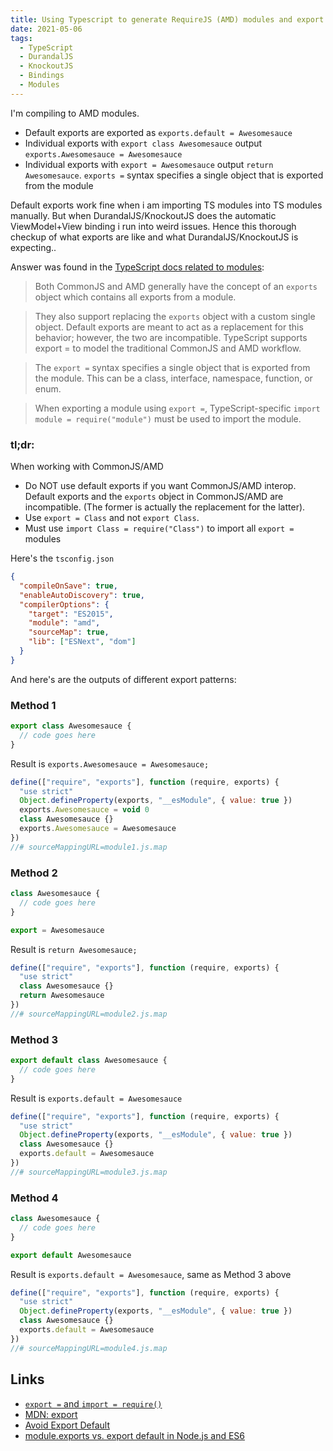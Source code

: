 ```yaml
---
title: Using Typescript to generate RequireJS (AMD) modules and export behaviour
date: 2021-05-06
tags:
  - TypeScript
  - DurandalJS
  - KnockoutJS
  - Bindings
  - Modules
---
```


I'm compiling to AMD modules.

- Default exports are exported as `exports.default = Awesomesauce`
- Individual exports with `export class Awesomesauce` output `exports.Awesomesauce = Awesomesauce`
- Individual exports with `export = Awesomesauce` output `return Awesomesauce`. `exports =` syntax specifies a single object that is exported from the module

Default exports work fine when i am importing TS modules into TS modules manually. But when DurandalJS/KnockoutJS does the automatic ViewModel+View binding i run into weird issues. Hence this thorough checkup of what exports are like and what DurandalJS/KnockoutJS is expecting..

Answer was found in the [TypeScript docs related to modules](https://www.typescriptlang.org/docs/handbook/modules.html#export--and-import--require):

> Both CommonJS and AMD generally have the concept of an `exports` object which contains all exports from a module.

> They also support replacing the `exports` object with a custom single object. Default exports are meant to act as a replacement for this behavior; however, the two are incompatible. TypeScript supports export = to model the traditional CommonJS and AMD workflow.

> The `export =` syntax specifies a single object that is exported from the module. This can be a class, interface, namespace, function, or enum.

> When exporting a module using `export =`, TypeScript-specific `import module = require("module")` must be used to import the module.

### tl;dr:

When working with CommonJS/AMD

- Do NOT use default exports if you want CommonJS/AMD interop. Default exports and the `exports` object in CommonJS/AMD are incompatible. (The former is actually the replacement for the latter).
- Use `export = Class` and not `export Class`.
- Must use `import Class = require("Class")` to import all `export = ` modules

Here's the `tsconfig.json`

```json
{
  "compileOnSave": true,
  "enableAutoDiscovery": true,
  "compilerOptions": {
    "target": "ES2015",
    "module": "amd",
    "sourceMap": true,
    "lib": ["ESNext", "dom"]
  }
}
```

And here's are the outputs of different export patterns:

### Method 1

```ts
export class Awesomesauce {
  // code goes here
}
```

Result is `exports.Awesomesauce = Awesomesauce;`

```js
define(["require", "exports"], function (require, exports) {
  "use strict"
  Object.defineProperty(exports, "__esModule", { value: true })
  exports.Awesomesauce = void 0
  class Awesomesauce {}
  exports.Awesomesauce = Awesomesauce
})
//# sourceMappingURL=module1.js.map
```

### Method 2

```ts
class Awesomesauce {
  // code goes here
}

export = Awesomesauce
```

Result is `return Awesomesauce;`

```js
define(["require", "exports"], function (require, exports) {
  "use strict"
  class Awesomesauce {}
  return Awesomesauce
})
//# sourceMappingURL=module2.js.map
```

### Method 3

```ts
export default class Awesomesauce {
  // code goes here
}
```

Result is `exports.default = Awesomesauce`

```js
define(["require", "exports"], function (require, exports) {
  "use strict"
  Object.defineProperty(exports, "__esModule", { value: true })
  class Awesomesauce {}
  exports.default = Awesomesauce
})
//# sourceMappingURL=module3.js.map
```

### Method 4

```ts
class Awesomesauce {
  // code goes here
}

export default Awesomesauce
```

Result is `exports.default = Awesomesauce`, same as Method 3 above

```js
define(["require", "exports"], function (require, exports) {
  "use strict"
  Object.defineProperty(exports, "__esModule", { value: true })
  class Awesomesauce {}
  exports.default = Awesomesauce
})
//# sourceMappingURL=module4.js.map
```

## Links

- [`export =` and `import = require()`](https://www.typescriptlang.org/docs/handbook/modules.html#export--and-import--require)
- [MDN: export](https://developer.mozilla.org/en-US/docs/web/javascript/reference/statements/export)
- [Avoid Export Default](https://basarat.gitbook.io/typescript/main-1/defaultisbad)
- [module.exports vs. export default in Node.js and ES6](https://stackoverflow.com/questions/40294870/module-exports-vs-export-default-in-node-js-and-es6)
